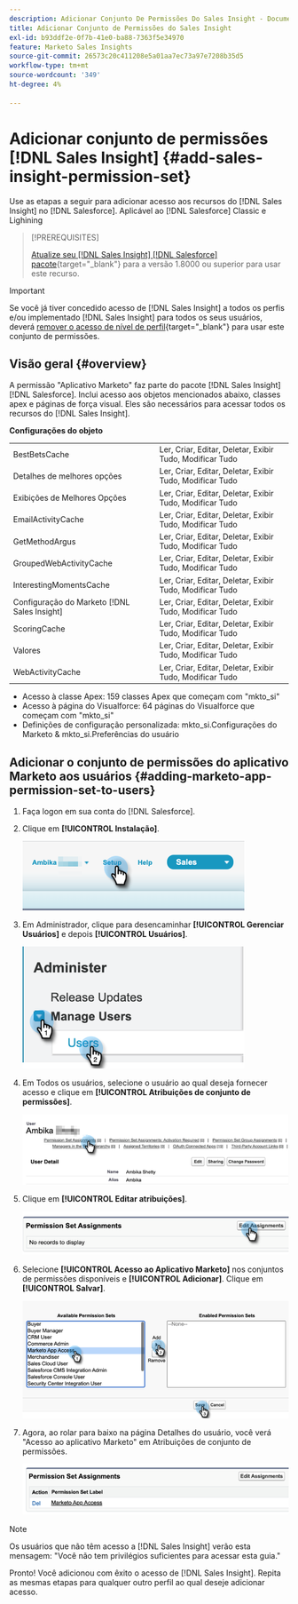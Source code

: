 ```yaml
---
description: Adicionar Conjunto De Permissões Do Sales Insight - Documentação Do Marketo - Documentação Do Produto
title: Adicionar Conjunto de Permissões do Sales Insight
exl-id: b93ddf2e-0f7b-41e0-ba88-7363f5e34970
feature: Marketo Sales Insights
source-git-commit: 26573c20c411208e5a01aa7ec73a97e7208b35d5
workflow-type: tm+mt
source-wordcount: '349'
ht-degree: 4%

---
```


# Adicionar conjunto de permissões [!DNL Sales Insight] {#add-sales-insight-permission-set}

Use as etapas a seguir para adicionar acesso aos recursos do [!DNL Sales Insight] no [!DNL Salesforce]. Aplicável ao [!DNL Salesforce] Classic e Lighining

>[!PREREQUISITES]
>
>[Atualize seu [!DNL Sales Insight] [!DNL Salesforce] pacote](/help/marketo/product-docs/marketo-sales-insight/msi-for-salesforce/upgrading/upgrading-your-msi-package.md){target="_blank"} para a versão 1.8000 ou superior para usar este recurso.

>[!IMPORTANT]
>
>Se você já tiver concedido acesso de [!DNL Sales Insight] a todos os perfis e/ou implementado [!DNL Sales Insight] para todos os seus usuários, deverá [remover o acesso de nível de perfil](/help/marketo/product-docs/marketo-sales-insight/msi-for-salesforce/configuration/remove-sales-insight-access.md){target="_blank"} para usar este conjunto de permissões.

## Visão geral {#overview}

A permissão &quot;Aplicativo Marketo&quot; faz parte do pacote [!DNL Sales Insight] [!DNL Salesforce]. Inclui acesso aos objetos mencionados abaixo, classes apex e páginas de força visual. Eles são necessários para acessar todos os recursos do [!DNL Sales Insight].

**Configurações do objeto**

<table>
 <tbody>
 <tr>
   <td>BestBetsCache</td>
   <td>Ler, Criar, Editar, Deletar, Exibir Tudo, Modificar Tudo</td>
  </tr>
  <tr>
   <td>Detalhes de melhores opções</td>
   <td>Ler, Criar, Editar, Deletar, Exibir Tudo, Modificar Tudo</td>
  </tr>
  <tr>
   <td>Exibições de Melhores Opções</td>
   <td>Ler, Criar, Editar, Deletar, Exibir Tudo, Modificar Tudo</td>
  </tr>
  <tr>
   <td>EmailActivityCache</td>
   <td>Ler, Criar, Editar, Deletar, Exibir Tudo, Modificar Tudo</td>
  </tr>
  <tr>
   <td>GetMethodArgus</td>
   <td>Ler, Criar, Editar, Deletar, Exibir Tudo, Modificar Tudo</td>
  </tr>
  <tr>
   <td>GroupedWebActivityCache</td>
   <td>Ler, Criar, Editar, Deletar, Exibir Tudo, Modificar Tudo</td>
  </tr>
  <tr>
   <td>InterestingMomentsCache</td>
   <td>Ler, Criar, Editar, Deletar, Exibir Tudo, Modificar Tudo</td>
  </tr>
  <tr>
   <td>Configuração do Marketo [!DNL Sales Insight]</td>
   <td>Ler, Criar, Editar, Deletar, Exibir Tudo, Modificar Tudo</td>
  </tr>
  <tr>
   <td>ScoringCache</td>
   <td>Ler, Criar, Editar, Deletar, Exibir Tudo, Modificar Tudo</td>
  </tr>
  <tr>
   <td>Valores</td>
   <td>Ler, Criar, Editar, Deletar, Exibir Tudo, Modificar Tudo</td>
  </tr>
  <tr>
   <td>WebActivityCache</td>
   <td>Ler, Criar, Editar, Deletar, Exibir Tudo, Modificar Tudo</td>
  </tr>
 </tbody>
</table>

* Acesso à classe Apex: 159 classes Apex que começam com &quot;mkto_si&quot;
* Acesso à página do Visualforce: 64 páginas do Visualforce que começam com &quot;mkto_si&quot;
* Definições de configuração personalizada: mkto_si.Configurações do Marketo &amp; mkto_si.Preferências do usuário

## Adicionar o conjunto de permissões do aplicativo Marketo aos usuários {#adding-marketo-app-permission-set-to-users}

1. Faça logon em sua conta do [!DNL Salesforce].

1. Clique em **[!UICONTROL Instalação]**.

   ![](assets/add-sales-insight-permission-set-1.png)

1. Em Administrador, clique para desencaminhar **[!UICONTROL Gerenciar Usuários]** e depois **[!UICONTROL Usuários]**.

   ![](assets/add-sales-insight-permission-set-2.png)

1. Em Todos os usuários, selecione o usuário ao qual deseja fornecer acesso e clique em **[!UICONTROL Atribuições de conjunto de permissões]**.

   ![](assets/add-sales-insight-permission-set-3.png)

1. Clique em **[!UICONTROL Editar atribuições]**.

   ![](assets/add-sales-insight-permission-set-4.png)

1. Selecione **[!UICONTROL Acesso ao Aplicativo Marketo]** nos conjuntos de permissões disponíveis e **[!UICONTROL Adicionar]**. Clique em **[!UICONTROL Salvar]**.

   ![](assets/add-sales-insight-permission-set-5.png)

1. Agora, ao rolar para baixo na página Detalhes do usuário, você verá &quot;Acesso ao aplicativo Marketo&quot; em Atribuições de conjunto de permissões.

   ![](assets/add-sales-insight-permission-set-6.png)

>[!NOTE]
>
>Os usuários que não têm acesso a [!DNL Sales Insight] verão esta mensagem: &quot;Você não tem privilégios suficientes para acessar esta guia.&quot;

Pronto! Você adicionou com êxito o acesso de [!DNL Sales Insight]. Repita as mesmas etapas para qualquer outro perfil ao qual deseje adicionar acesso.
